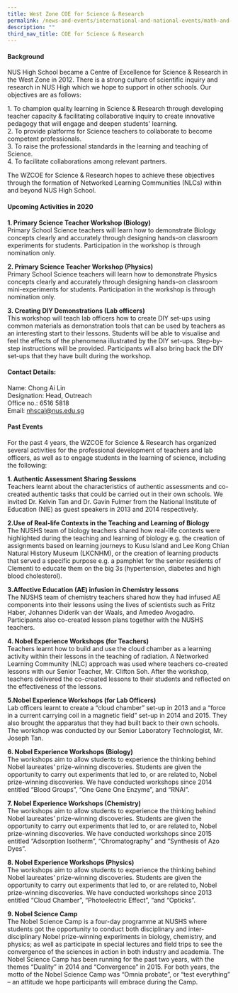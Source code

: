 ```yaml
---
title: West Zone COE for Science & Research
permalink: /news-and-events/international-and-national-events/math-and-science/west-zone-coe-for-sci/
description: ""
third_nav_title: COE for Science & Research
---
```

#### **Background**
NUS High School became a Centre of Excellence for Science & Research in the West Zone in 2012. There is a strong culture of scientific inquiry and research in NUS High which we hope to support in other schools. Our objectives are as follows:

1\.  To champion quality learning in Science & Research through developing teacher capacity & facilitating collaborative inquiry to create innovative pedagogy that will engage and deepen students' learning.<br>
2\.  To provide platforms for Science teachers to collaborate to become competent professionals.<br>
3\.  To raise the professional standards in the learning and teaching of Science.<br>
4\.  To facilitate collaborations among relevant partners.

The WZCOE for Science & Research hopes to achieve these objectives through the formation of Networked Learning Communities (NLCs) within and beyond NUS High School.

#### **Upcoming Activities in 2020**
**1\. Primary Science Teacher Workshop (Biology)**<br>
Primary School Science teachers will learn how to demonstrate Biology concepts clearly and accurately through designing hands-on classroom experiments for students. Participation in the workshop is through nomination only.

**2\. Primary Science Teacher Workshop (Physics)**<br>
Primary School Science teachers will learn how to demonstrate Physics concepts clearly and accurately through designing hands-on classroom mini-experiments for students. Participation in the workshop is through nomination only.

**3\. Creating DIY Demonstrations (Lab officers)**<br>
This workshop will teach lab officers how to create DIY set-ups using common materials as demonstration tools that can be used by teachers as an interesting start to their lessons. Students will be able to visualise and feel the effects of the phenomena illustrated by the DIY set-ups. Step-by-step instructions will be provided. Participants will also bring back the DIY set-ups that they have built during the workshop.

#### **Contact Details:**
Name: Chong Ai Lin<br>
Designation: Head, Outreach<br>
Office no.: 6516 5818<br>
Email: [nhscal@nus.edu.sg](mailto:nhscal@nus.edu.sg)

#### **Past Events**
For the past 4 years, the WZCOE for Science & Research has organized several activities for the professional development of teachers and lab officers, as well as to engage students in the learning of science, including the following:

**1\. Authentic Assessment Sharing Sessions**<br>
Teachers learnt about the characteristics of authentic assessments and co-created authentic tasks that could be carried out in their own schools. We invited Dr. Kelvin Tan and Dr. Gavin Fulmer from the National Institute of Education (NIE) as guest speakers in 2013 and 2014 respectively.

**2\.Use of Real-life Contexts in the Teaching and Learning of Biology**<br>
The NUSHS team of biology teachers shared how real-life contexts were highlighted during the teaching and learning of biology e.g. the creation of assignments based on learning journeys to Kusu Island and Lee Kong Chian Natural History Museum (LKCNHM), or the creation of learning products that served a specific purpose e.g. a pamphlet for the senior residents of Clementi to educate them on the big 3s (hypertension, diabetes and high blood cholesterol).

**3\.Affective Education (AE) infusion in Chemistry lessons**<br>
The NUSHS team of chemistry teachers shared how they had infused AE components into their lessons using the lives of scientists such as Fritz Haber, Johannes Diderik van der Waals, and Amedeo Avogadro. Participants also co-created lesson plans together with the NUSHS teachers.

**4\. Nobel Experience Workshops (for Teachers)**<br>
Teachers learnt how to build and use the cloud chamber as a learning activity within their lessons in the teaching of radiation. A Networked Learning Community (NLC) approach was used where teachers co-created lessons with our Senior Teacher, Mr. Clifton Soh. After the workshop, teachers delivered the co-created lessons to their students and reflected on the effectiveness of the lessons.

**5\.Nobel Experience Workshops (for Lab Officers)**<br>
Lab officers learnt to create a “cloud chamber” set-up in 2013 and a “force in a current carrying coil in a magnetic field” set-up in 2014 and 2015. They also brought the apparatus that they had built back to their own schools. The workshop was conducted by our Senior Laboratory Technologist, Mr. Joseph Tan.

**6\. Nobel Experience Workshops (Biology)**<br>
The workshops aim to allow students to experience the thinking behind Nobel laureates’ prize-winning discoveries. Students are given the opportunity to carry out experiments that led to, or are related to, Nobel prize-winning discoveries. We have conducted workshops since 2014 entitled “Blood Groups”, “One Gene One Enzyme”, and “RNAi”.

**7\. Nobel Experience Workshops (Chemistry)**<br>
The workshops aim to allow students to experience the thinking behind Nobel laureates’ prize-winning discoveries. Students are given the opportunity to carry out experiments that led to, or are related to, Nobel prize-winning discoveries. We have conducted workshops since 2015 entitled “Adsorption Isotherm”, “Chromatography” and “Synthesis of Azo Dyes”.

**8\. Nobel Experience Workshops (Physics)**<br>
The workshops aim to allow students to experience the thinking behind Nobel laureates’ prize-winning discoveries. Students are given the opportunity to carry out experiments that led to, or are related to, Nobel prize-winning discoveries. We have conducted workshops since 2013 entitled “Cloud Chamber”, “Photoelectric Effect”, “and “Opticks”.

**9\. Nobel Science Camp**<br>
The Nobel Science Camp is a four-day programme at NUSHS where students got the opportunity to conduct both disciplinary and inter-disciplinary Nobel prize-winning experiments in biology, chemistry, and physics; as well as participate in special lectures and field trips to see the convergence of the sciences in action in both industry and academia. The Nobel Science Camp has been running for the past two years, with the themes “Duality” in 2014 and “Convergence” in 2015. For both years, the motto of the Nobel Science Camp was “Omnia probate”, or “test everything” – an attitude we hope participants will embrace during the Camp.